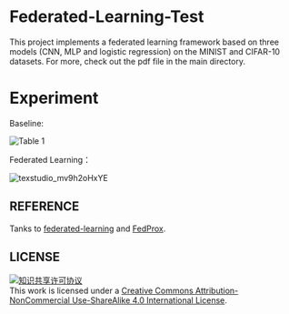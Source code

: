 # Federated-Learning-Test

This project implements a federated learning framework based on three models (CNN, MLP and logistic regression) on the MINIST and CIFAR-10 datasets. For more, check out the pdf file in the main directory.

# Experiment

Baseline:

![Table 1](https://github.com/user-attachments/assets/0c2827b6-cee8-497f-bf50-ec9446b18a7e)

Federated Learning：

![texstudio_mv9h2oHxYE](https://github.com/user-attachments/assets/ed7e4d39-2c19-4611-a64a-35fc7482141a)


## REFERENCE

Tanks to [federated-learning](https://github.com/shaoxiongji/federated-learning) and  [FedProx](https://github.com/litian96/FedProx).

## **LICENSE**

<a rel="license" href="http://creativecommons.org/licenses/by-nc-sa/4.0/"><img alt="知识共享许可协议" style="border-width:0" src="https://img.shields.io/badge/license-CC%20BY--NC--SA%204.0-lightgrey" /></a><br />This work is licensed under a <a rel=“license” href=“http://creativecommons.org/licenses/by-nc-sa/4.0/”>Creative Commons Attribution-NonCommercial Use-ShareAlike 4.0 International License</a>.